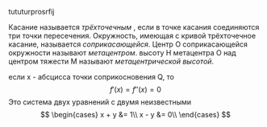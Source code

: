 tututurprosrfij




Касание называется *трёхточечным* , если в точке касания соединяются три точки пересечения.
Окружность, имеющая с кривой трёхточечное касание, называется *соприкасающейся*. 
Центр О соприкасающейся окружности называют *метацентром*.
высоту Н метацентра О над центром тяжести М называют *метацентрической высотой*.


если x - абсцисса точки соприкосновения Q, то$$f'(x)=f''(x)=0$$Это система двух уравнений с двумя неизвестными
$$
\begin{cases}
x + y &= 1\\
x - y &= 0\\
\end{cases}
$$
